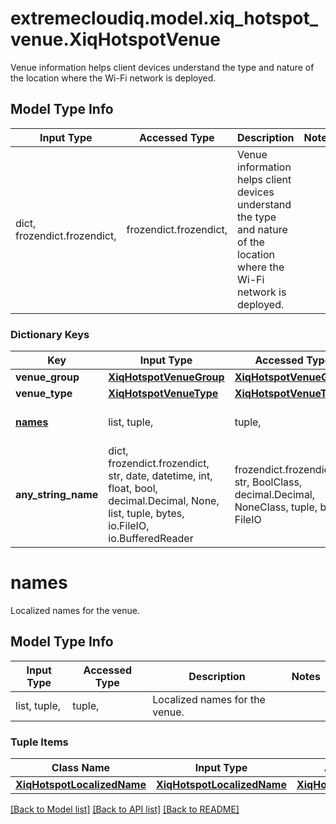 # extremecloudiq.model.xiq_hotspot_venue.XiqHotspotVenue

Venue information helps client devices understand the type and nature of the location where the Wi-Fi network is deployed.

## Model Type Info
Input Type | Accessed Type | Description | Notes
------------ | ------------- | ------------- | -------------
dict, frozendict.frozendict,  | frozendict.frozendict,  | Venue information helps client devices understand the type and nature of the location where the Wi-Fi network is deployed. | 

### Dictionary Keys
Key | Input Type | Accessed Type | Description | Notes
------------ | ------------- | ------------- | ------------- | -------------
**venue_group** | [**XiqHotspotVenueGroup**](XiqHotspotVenueGroup.md) | [**XiqHotspotVenueGroup**](XiqHotspotVenueGroup.md) |  | [optional] 
**venue_type** | [**XiqHotspotVenueType**](XiqHotspotVenueType.md) | [**XiqHotspotVenueType**](XiqHotspotVenueType.md) |  | [optional] 
**[names](#names)** | list, tuple,  | tuple,  | Localized names for the venue. | [optional] 
**any_string_name** | dict, frozendict.frozendict, str, date, datetime, int, float, bool, decimal.Decimal, None, list, tuple, bytes, io.FileIO, io.BufferedReader | frozendict.frozendict, str, BoolClass, decimal.Decimal, NoneClass, tuple, bytes, FileIO | any string name can be used but the value must be the correct type | [optional]

# names

Localized names for the venue.

## Model Type Info
Input Type | Accessed Type | Description | Notes
------------ | ------------- | ------------- | -------------
list, tuple,  | tuple,  | Localized names for the venue. | 

### Tuple Items
Class Name | Input Type | Accessed Type | Description | Notes
------------- | ------------- | ------------- | ------------- | -------------
[**XiqHotspotLocalizedName**](XiqHotspotLocalizedName.md) | [**XiqHotspotLocalizedName**](XiqHotspotLocalizedName.md) | [**XiqHotspotLocalizedName**](XiqHotspotLocalizedName.md) |  | 

[[Back to Model list]](../../README.md#documentation-for-models) [[Back to API list]](../../README.md#documentation-for-api-endpoints) [[Back to README]](../../README.md)

